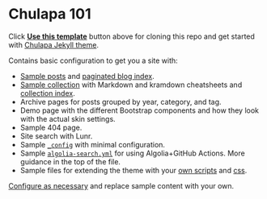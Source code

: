 # Chulapa 101

Click [**Use this template**](https://github.com/dieghernan/chulapa-101/generate) button above for cloning this repo and get started with [Chulapa Jekyll theme](https://github.com/dieghernan/chulapa).

Contains basic configuration to get you a site with:

- [Sample posts](./_posts/) and [paginated blog index](./blog/index.html).
- [Sample collection](./_cheatsheet/) with Markdown and kramdown cheatsheets and [collection index](./_pages/cheatsheet.md).
- Archive pages for posts grouped by year, category, and tag.
- Demo page with the different Bootstrap components and how they look with the actual skin settings.
- Sample 404 page.
- Site search with Lunr.
- Sample [`_config`](_config.yml) with minimal configuration.
- Sample [`algolia-search.yml`](algolia-search.yml) for using Algolia+GitHub Actions. More guidance in the top of the file.
- Sample files for extending the theme with your [own scripts](./_includes/custom/) and [css](./assets/css/).

[Configure as necessary](https://dieghernan.github.io/chulapa/docs/02-config) and replace sample content with your own.